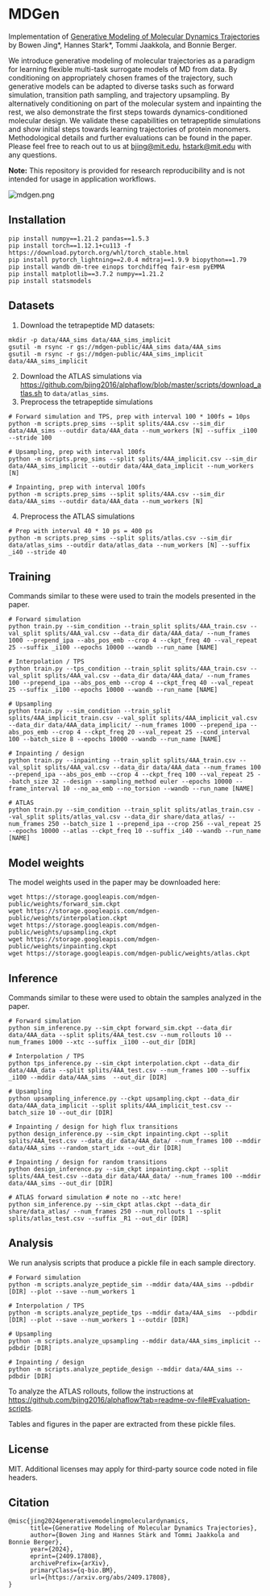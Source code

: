 # MDGen

Implementation of [Generative Modeling of Molecular Dynamics Trajectories](https://arxiv.org/abs/2409.17808) by Bowen Jing*, Hannes Stark*, Tommi Jaakkola, and Bonnie Berger.

We introduce generative modeling of molecular trajectories as a paradigm for learning flexible multi-task surrogate models of MD from data. By conditioning on appropriately chosen frames of the trajectory, such generative models can be adapted to diverse tasks such as forward simulation, transition path sampling, and trajectory upsampling. By alternatively conditioning on part of the molecular system and inpainting the rest, we also demonstrate the first steps towards dynamics-conditioned molecular design. We validate these capabilities on tetrapeptide simulations and show initial steps towards learning trajectories of protein monomers. Methodological details and further evaluations can be found in the paper. Please feel free to reach out to us at bjing@mit.edu, hstark@mit.edu with any questions.

**Note:** This repository is provided for research reproducibility and is not intended for usage in application workflows.

![mdgen.png](mdgen.png)

## Installation

```
pip install numpy==1.21.2 pandas==1.5.3
pip install torch==1.12.1+cu113 -f https://download.pytorch.org/whl/torch_stable.html
pip install pytorch_lightning==2.0.4 mdtraj==1.9.9 biopython==1.79
pip install wandb dm-tree einops torchdiffeq fair-esm pyEMMA
pip install matplotlib==3.7.2 numpy==1.21.2
pip install statsmodels
```

## Datasets

1. Download the tetrapeptide MD datasets:
```
mkdir -p data/4AA_sims data/4AA_sims_implicit
gsutil -m rsync -r gs://mdgen-public/4AA_sims data/4AA_sims
gsutil -m rsync -r gs://mdgen-public/4AA_sims_implicit data/4AA_sims_implicit
```
2. Download the ATLAS simulations via https://github.com/bjing2016/alphaflow/blob/master/scripts/download_atlas.sh to `data/atlas_sims`.
3. Preprocess the tetrapeptide simulations
```
# Forward simulation and TPS, prep with interval 100 * 100fs = 10ps
python -m scripts.prep_sims --split splits/4AA.csv --sim_dir data/4AA_sims --outdir data/4AA_data --num_workers [N] --suffix _i100 --stride 100

# Upsampling, prep with interval 100fs
python -m scripts.prep_sims --split splits/4AA_implicit.csv --sim_dir data/4AA_sims_implicit --outdir data/4AA_data_implicit --num_workers [N]

# Inpainting, prep with interval 100fs 
python -m scripts.prep_sims --split splits/4AA.csv --sim_dir data/4AA_sims --outdir data/4AA_data --num_workers [N]
```
4. Preprocess the ATLAS simulations
```
# Prep with interval 40 * 10 ps = 400 ps
python -m scripts.prep_sims --split splits/atlas.csv --sim_dir data/atlas_sims --outdir data/atlas_data --num_workers [N] --suffix _i40 --stride 40
```

## Training

Commands similar to these were used to train the models presented in the paper.
```
# Forward simulation
python train.py --sim_condition --train_split splits/4AA_train.csv --val_split splits/4AA_val.csv --data_dir data/4AA_data/ --num_frames 1000 --prepend_ipa --abs_pos_emb --crop 4 --ckpt_freq 40 --val_repeat 25 --suffix _i100 --epochs 10000 --wandb --run_name [NAME]

# Interpolation / TPS
python train.py --tps_condition --train_split splits/4AA_train.csv --val_split splits/4AA_val.csv --data_dir data/4AA_data/ --num_frames 100 --prepend_ipa --abs_pos_emb --crop 4 --ckpt_freq 40 --val_repeat 25 --suffix _i100 --epochs 10000 --wandb --run_name [NAME]

# Upsampling
python train.py --sim_condition --train_split splits/4AA_implicit_train.csv --val_split splits/4AA_implicit_val.csv --data_dir data/4AA_data_implicit/ --num_frames 1000 --prepend_ipa --abs_pos_emb --crop 4 --ckpt_freq 20 --val_repeat 25 --cond_interval 100 --batch_size 8 --epochs 10000 --wandb --run_name [NAME]

# Inpainting / design
python train.py --inpainting --train_split splits/4AA_train.csv --val_split splits/4AA_val.csv --data_dir data/4AA_data --num_frames 100 --prepend_ipa --abs_pos_emb --crop 4 --ckpt_freq 100 --val_repeat 25 --batch_size 32 --design --sampling_method euler --epochs 10000 --frame_interval 10 --no_aa_emb --no_torsion --wandb --run_name [NAME]

# ATLAS
python train.py --sim_condition --train_split splits/atlas_train.csv --val_split splits/atlas_val.csv --data_dir share/data_atlas/ --num_frames 250 --batch_size 1 --prepend_ipa --crop 256 --val_repeat 25 --epochs 10000 --atlas --ckpt_freq 10 --suffix _i40 --wandb --run_name [NAME]
```

## Model weights

The model weights used in the paper may be downloaded here:
```
wget https://storage.googleapis.com/mdgen-public/weights/forward_sim.ckpt
wget https://storage.googleapis.com/mdgen-public/weights/interpolation.ckpt
wget https://storage.googleapis.com/mdgen-public/weights/upsampling.ckpt
wget https://storage.googleapis.com/mdgen-public/weights/inpainting.ckpt
wget https://storage.googleapis.com/mdgen-public/weights/atlas.ckpt
```

## Inference

Commands similar to these were used to obtain the samples analyzed in the paper.
```
# Forward simulation
python sim_inference.py --sim_ckpt forward_sim.ckpt --data_dir data/4AA_data --split splits/4AA_test.csv --num_rollouts 10 --num_frames 1000 --xtc --suffix _i100 --out_dir [DIR]

# Interpolation / TPS
python tps_inference.py --sim_ckpt interpolation.ckpt --data_dir data/4AA_data --split splits/4AA_test.csv --num_frames 100 --suffix _i100 --mddir data/4AA_sims  --out_dir [DIR] 

# Upsampling 
python upsampling_inference.py --ckpt upsampling.ckpt --data_dir data/4AA_data_implicit --split splits/4AA_implicit_test.csv --batch_size 10 --out_dir [DIR]

# Inpainting / design for high flux transitions
python design_inference.py --sim_ckpt inpainting.ckpt --split splits/4AA_test.csv --data_dir data/4AA_data/ --num_frames 100 --mddir data/4AA_sims --random_start_idx --out_dir [DIR] 

# Inpainting / design for random transitions
python design_inference.py --sim_ckpt inpainting.ckpt --split splits/4AA_test.csv --data_dir data/4AA_data/ --num_frames 100 --mddir data/4AA_sims --out_dir [DIR] 

# ATLAS forward simulation # note no --xtc here!
python sim_inference.py --sim_ckpt atlas.ckpt --data_dir share/data_atlas/ --num_frames 250 --num_rollouts 1 --split splits/atlas_test.csv --suffix _R1 --out_dir [DIR]
```

## Analysis

We run analysis scripts that produce a pickle file in each sample directory.
```
# Forward simulation
python -m scripts.analyze_peptide_sim --mddir data/4AA_sims --pdbdir [DIR] --plot --save --num_workers 1

# Interpolation / TPS
python -m scripts.analyze_peptide_tps --mddir data/4AA_sims  --pdbdir [DIR] --plot --save --num_workers 1 --outdir [DIR]

# Upsampling
python -m scripts.analyze_upsampling --mddir data/4AA_sims_implicit --pdbdir [DIR]

# Inpainting / design
python -m scripts.analyze_peptide_design --mddir data/4AA_sims --pdbdir [DIR]
```
To analyze the ATLAS rollouts, follow the instructions at https://github.com/bjing2016/alphaflow?tab=readme-ov-file#Evaluation-scripts.

Tables and figures in the paper are extracted from these pickle files.

## License

MIT. Additional licenses may apply for third-party source code noted in file headers.

## Citation
```
@misc{jing2024generativemodelingmoleculardynamics,
      title={Generative Modeling of Molecular Dynamics Trajectories}, 
      author={Bowen Jing and Hannes Stärk and Tommi Jaakkola and Bonnie Berger},
      year={2024},
      eprint={2409.17808},
      archivePrefix={arXiv},
      primaryClass={q-bio.BM},
      url={https://arxiv.org/abs/2409.17808}, 
}
```
